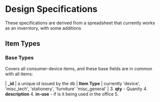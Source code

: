 # Design Specifications

These specifications are derived from a spreadsheet that currently 
 works as an inverntory, with some additions
 
## Item Types 

### Base Types

Covers all consumer-device items, and these base fields are in common with
 all items:

| **_id** |  a unique id issued by the db
| **Item Type** | currently 'device', 'misc_tech', 'stationery',
 'furniture' 'misc_general' |
3. **qty** - Quanity
4. **description** 
4. **in-use** -  if is it being used in the office
5. 
    
